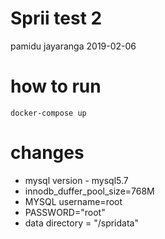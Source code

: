 # Sprii test 2

pamidu jayaranga
2019-02-06
  

# how to run 

    docker-compose up

# changes

  - mysql version - mysql5.7
  - innodb_duffer_pool_size=768M
  - MYSQL username=root
  - PASSWORD="root"
  - data directory = "/spridata"

